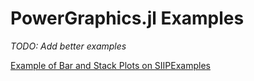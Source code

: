 # PowerGraphics.jl Examples

*TODO: Add better examples*

[Example of Bar and Stack Plots on SIIPExamples](https://nbviewer.jupyter.org/github/NREL-Sienna/SIIPExamples.jl/blob/notebook/3_PowerSimulations_examples/04_bar_stack_plots.ipynb)
